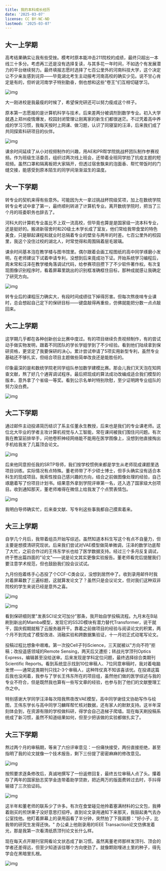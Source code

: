 ```yaml
---
title: 我的本科成长经历
date: '2025-03-07'
license: CC BY-NC-ND
lastmod: '2025-03-07'
---
```


## 大一上学期
高考结果确实让我有些受挫。模考时原本能冲击211院校的成绩，最终只超出一本线三十多分。考虑再三还是没有选择复读，与其多花一年时间，不如选个有发展潜力的平台继续努力。最终填报志愿时选择了七百公里外的河南科技大学，这个决定让不少亲友感到诧异——毕竟湖北考生主动报考河南高校的确实少见。说不甘心肯定是有的，但听说河南学子特别勤奋，倒也想和这些"卷王"们互相切磋学习。

![img](/img/my-college-life/1.png)

大一刚进校是我最瘦的时候了，希望保完研还可以努力瘦成这个样子。

原本第一志愿报的是计算机科学与技术，后来差两分被调剂到数学专业。初入大学就遇上郑州疫情爆发，校园封闭管理让刚离家的新生们都很迷茫。不过凭着高中养成的学习习惯，我每天按时上网课、做习题，认识了同寝室的汪泽，后来我们成了共同探索科研项目的伙伴。

![img](/img/my-college-life/2.png)

课余时间延续了从小对视频制作的兴趣，用AE和PR帮学院挑战杯团队制作参赛视频。作为班级生活委员，组织过两次线上班会，还带着全班同学拍了抗疫主题的短视频。虽然口罩和隔离板把大家隔开，但透过宿舍飘来的泡面香、帮忙带饭时的门缝交接，能感受到原本陌生的同学间渐渐滋生的温度。


## 大一下学期
转专业的契机来得有些意外。可能因为大一拿过挑战杯院级奖项，加上在数统学院转专业考试中拿了第一，最终顺利转进了计算机专业。离开数统学院时，把当了三个月的班委职务也辞去了。

河科大的计算机专业虽比不上双一流高校，但毕竟也算是是国家级一流本科专业，还是挺好的。搬进新宿舍时和20级土木学长成了室友，他们常给我带食堂的特色美食，只是聊起课程和就业时总隔着专业的壁垒与两年的时差。七百公里外的校园里，我这个没住过校的湖北人，时常觉得和周围隔着层毛玻璃。

课余时间基本泡在教学楼与图书馆里。偶尔跟着会画工程图纸的高中同学琢磨小发明，在老师建议下试着申请专利，没想到后来竟成功下证。开始系统学习编程后，周末常和汪泽在教学楼角落调试代码，给参赛项目攒下了不少软件著作权。有次复现图像识别程序时，看着屏幕里跳出的识别框准确框住目标，那种成就感让我确定了研究方向。

![img](/img/my-college-life/3.png)

转专业后的课程压力确实大，有段时间成绩往下掉得厉害。但每次熬夜啃专业课时，总会想起自己定下的保研目标——键盘敲得再重些，仿佛就能把分数一点点敲回来。

## 大二上学期
这学期几乎都在各种创新创业比赛中度过。有的项目继续负责视频制作，有的尝试动手做实物发明，跟着不同团队的学长学姐学到了不少经验。看到他们陆续拿到保研资格，更坚定了我要保研的决心。累计尝试申请了5项实用新型专利，虽然专业基础还不够扎实，但结合项目主题做些简单改良还是能胜任的。

印象最深的是和数统学院老同学组队参加数学建模比赛。那会儿我们天天泡在知网查文献，熬了好几个通宵调试程序。最后把现成的算法成功改编成适合我们模型的版本，意外拿了个省级一等奖。看到公示名单时特别欣慰，至少证明跨专业组队的努力没白费。

![img](/img/my-college-life/4.png)

## 大二下学期
通过邮件主动投递简历结识了系主任董永生教授，后来也是我们的专业课老师。这位北大毕业的学者主攻计算机视觉与人工智能，常在课间被我们围住问问题。有次我在教室前排举手，问他卷积神经网络能不能用在医学图像上，没想到他直接掏出手机给我发了几篇顶会论文。

![img](/img/my-college-life/5.png)

后来他同意担任我的SRTP导师，我们按学校惯例来都是学生从老师现成课题里选项目训练。实际情况有点特殊。董老师带了不少硕士博士，但手头确实没有适合本科生的现成项目。我索性按自己感兴趣的方向，结合之前做图像处理的经验，自己琢磨着写了份项目计划书。结果意外拿到学院评审第一名，还入选了国家级大创项目。收到通知那天，董老师难得在微信上给我发了个点赞表情包。

![img](/img/my-college-life/6.png)

我明白导师确实忙，后来查文献、写专利这些事我都自己摸索着来。

## 大三上学期
自学几个月后，我带着组员开始写综述。虽然知道本科生写这个有点不自量力，但主要是想摸清研究现状。后来我们尝试对VAE模型做简单微调，汪泽的数学功底帮了大忙，之前合作过的王伟东学长也给了医学数据支持。经过三个多月反复调试，终于憋出篇四面的"论文"——说是论文其实更像实验报告。董老师看完后提醒我们要注意学术规范，但也鼓励我们投会议试试。

九月份抱着练手心态投了个CCF-C类会议，没想到居然中了。收到录用邮件时我对着屏幕数了三遍标题，这就算发论文了？虽然只是会议论文，但对我们这种双非院校的学生来说已经是意外之喜。

![img](/img/my-college-life/7.png)

![img](/img/my-college-life/8.png)

看到保研细则里"发表SCI论文可加分"那条，我开始自学投稿流程。九月末在B站刷到新出的Mamba模型，发现它的SS2D模块有潜力替代Transformer，说干就干，国庆假期就租了云服务器开干。靠着之前做项目的经验与阅读论文的积累，两个月不到完成了模型改进、消融实验和跨数据集验证，十一月初正式动笔写论文。

投稿过程比想象中艰难。第一次投Cell子刊iScience，三天就被以"方向不符"拒稿；改投遥感领域的Remote Sensing，两天后又遭拒；转战光学顶刊Optics Express，编辑甚至没给送审。后来发现是学科定位问题，最终选择综合类期刊Scientific Reports。看到系统显示找到10位审稿人、7位同意审稿时，我对着电脑发愣——通常这类期刊只找2-3个审稿人，这种阵仗真不知该喜该忧。在投递这篇后我也没闲着，我参与了学长王伟东所在的项目组，虽然他们做的医学综述与我的专业不符合，但是既然我也算有一些写文章的经验，也参与到了他们的文献整理工作之中。

特别感谢大学同学汪泽每次陪我熬夜改VAE模型，高中同学谢佳文协助写作与绘图，王伟东学长与高中同学习麟晖帮忙核对数据，还有家人的默默支持。这半年深刻体会到，在资源有限的学校做科研，得学会自己造梯子爬墙。现在每天刷投稿系统成了新习惯，虽然不知道结果如何，但至少把该做的实验都做扎实了。

## 大三下学期
熬过两个月的审稿期，等来了六份评审意见：一份痛快接受，两份直接拒绝，甚至指明了我的论文就像一个技术报告，剩下三份提了密密麻麻的修改意见。

![img](/img/my-college-life/9.png)

按照要求逐条修改后，真诚地撰写了一份返修回复，最终五位审稿人点了头。攥着存了两年的国家励志奖学金连带着助学贷款，把近两万的版面费转过去时，手抖得输错了三次验证码。

![img](/img/my-college-life/10.png)

这半年和董老师的联系少了许多。有次在食堂碰见他拎着塞满材料的公文包，我捧着刚买的煎饼果子没好意思打招呼。直到论文录用通知下来那天，我鼓起勇气去办公室找他。他盯着屏幕上的录用函看了半分钟，突然拍了下我肩膀："好小子，比我带的研究生发得还快。" 办公桌上他刚录用的IEEE Transaction论文仿佛发着光，那是我第一次看清纸质顶刊论文长什么样。

现在每天点开期刊官网看论文状态成了新习惯。虽然离董老师那样发顶刊、顶会的学者还差得远，但至少知道该往哪个方向使劲了。就像颗刚埋进土里的种子，得先学会在黑暗里扎根。

![img](/img/my-college-life/11.png)

